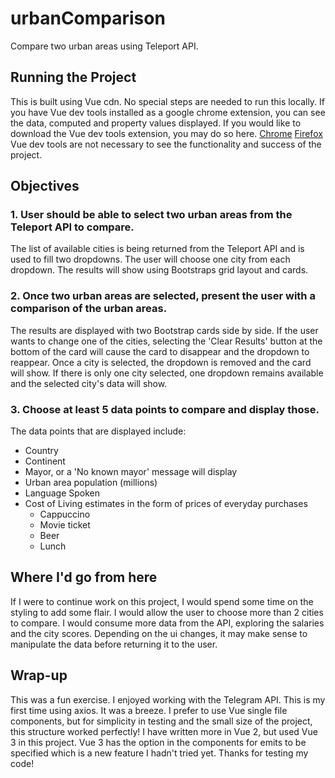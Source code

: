 # urbanComparison
Compare two urban areas using Teleport API.
## Running the Project
This is built using Vue cdn. No special steps are needed to run this locally.
If you have Vue dev tools installed as a google chrome extension, you can see the data, computed and property values displayed.
If you would like to download the Vue dev tools extension, you may do so here.
[Chrome](https://chrome.google.com/webstore/detail/vuejs-devtools/ljjemllljcmogpfapbkkighbhhppjdbg)
[Firefox](https://github.com/vuejs/vue-devtools/releases/download/v6.0.0-beta.8/vuejs_devtools_beta-6.0.0.8-an+fx.xpi)
Vue dev tools are not necessary to see the functionality and success of the project.

## Objectives
### 1. User should be able to select two urban areas from the Teleport API to compare.
The list of available cities is being returned from the Teleport API and is used to fill two dropdowns.
The user will choose one city from each dropdown. The results will show using Bootstraps grid layout and cards.

### 2. Once two urban areas are selected, present the user with a comparison of the urban areas.
The results are displayed with two Bootstrap cards side by side. 
If the user wants to change one of the cities, selecting the 'Clear Results' button at the bottom of the card will cause the card to disappear and the dropdown to reappear. 
Once a city is selected, the dropdown is removed and the card will show. 
If there is only one city selected, one dropdown remains available and the selected city's data will show.

### 3. Choose at least 5 data points to compare and display those.
The data points that are displayed include:
* Country
* Continent
* Mayor, or a 'No known mayor' message will display
* Urban area population (millions)
* Language Spoken
* Cost of Living estimates in the form of prices of everyday purchases
    * Cappuccino
    * Movie ticket
    * Beer
    * Lunch

## Where I'd go from here
If I were to continue work on this project, I would spend some time on the styling to add some flair.
I would allow the user to choose more than 2 cities to compare.
I would consume more data from the API, exploring the salaries and the city scores.
Depending on the ui changes, it may make sense to manipulate the data before returning it to the user.

## Wrap-up
This was a fun exercise. I enjoyed working with the Telegram API. 
This is my first time using axios. It was a breeze.
I prefer to use Vue single file components, but for simplicity in testing and the small size of the project, this structure worked perfectly!
I have written more in Vue 2, but used Vue 3 in this project. Vue 3 has the option in the components for emits to be specified which is a new feature I hadn't tried yet. 
Thanks for testing my code!